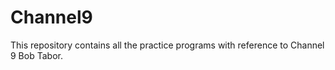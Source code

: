 # Channel9
This repository contains all the practice programs with reference to Channel 9 Bob Tabor.
